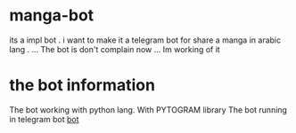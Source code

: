 # manga-bot
its a impl bot . i want to make it a telegram bot for share a manga in arabic lang .
... The bot is don't complain now ... Im working of it

# the bot information
The bot working with python lang.
With PYTOGRAM library
The bot running in telegram bot 
<A href="t.me/nnk0o">bot </a>